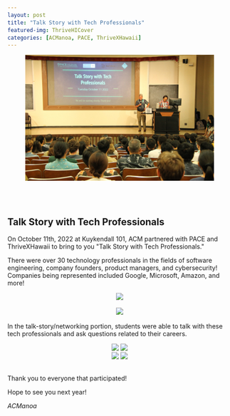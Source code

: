 ```yaml
---
layout: post
title: "Talk Story with Tech Professionals"
featured-img: ThriveHICover
categories: [ACManoa, PACE, ThriveXHawaii]
---
```



<center>
	<figure class="full">
	    <img src="/assets/img/posts/thrivehi-fall-2022/ThriveHICover.jpg" data-featherlight data-featherlight-target-attr="src">
	</figure>
</center>
<br>
<br>

## Talk Story with Tech Professionals

On October 11th, 2022 at Kuykendall 101, ACM partnered with PACE and ThriveXHawaii to bring to you "Talk Story with Tech Professionals."
 
There were over 30 technology professionals in the fields of software engineering, company founders, product managers, and cybersecurity! Companies being represented included Google, Microsoft, Amazon, and more! 

<center>
	<figure class="full">
	    <img src="/assets/img/posts/thrivehi-fall-2022/thrivehi1.jpg" data-featherlight data-featherlight-target-attr="src">
	</figure>
</center>
<center>
	<figure class="full">
	    <img src="/assets/img/posts/thrivehi-fall-2022/thrivehi2.jpg" data-featherlight data-featherlight-target-attr="src">
	</figure>
</center>


In the talk-story/networking portion, students were able to talk with these tech professionals and ask questions related to their careers. 

<center>
	<div class="row"> 
	  <div class="column">
		<img src="/assets/img/posts/thrivehi-fall-2022/carthrive1.jpg" data-featherlight data-featherlight-target-attr="src">
		<img src="/assets/img/posts/thrivehi-fall-2022/carthrive2.jpg" data-featherlight data-featherlight-target-attr="src">
	  </div>
	  <div class="column">
		<img src="/assets/img/posts/thrivehi-fall-2022/carthrive3.jpg" data-featherlight data-featherlight-target-attr="src">
		<img src="/assets/img/posts/thrivehi-fall-2022/carthrive4.jpg" data-featherlight data-featherlight-target-attr="src">
	  </div> 
	</div>
</center>

<br>

Thank you to everyone that participated!

Hope to see you next year!

_ACManoa_  

<link href="//cdn.rawgit.com/noelboss/featherlight/1.7.13/release/featherlight.min.css" type="text/css" rel="stylesheet" />
<script src="//code.jquery.com/jquery-latest.js"></script>
<script src="//cdn.rawgit.com/noelboss/featherlight/1.7.13/release/featherlight.min.js" type="text/javascript" charset="utf-8"></script>
<style>
